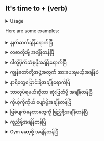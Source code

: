 ## It's time to + (verb)

<details>
<summary>Usage</summary>
လက်ရှိအချိန်တွင် တစ်ခုခုလုပ်ဆောင်ရန် လိုအပ်ကြောင်း တစ်စုံတစ်ဦးအား သင်အသိပေးအပ်ပါသည်။

You are letting someone know that something is required to be done at the present time.
</details>

Here are some examples:
<details>
<summary>နှုတ်ဆက်ချိန်ရောက်ပြီ</summary>
"It's time to say goodbye."
</details>

<details>
<summary>လစာတိုးဖို့ အချိန်တန်ပြီ</summary>

"It's time to ask for a raise."
</details>

<details>
<summary>ငါတို့ပိုက်ဆံစုဖို့အချိန်ရောက်ပြီ</summary>

"It's time to collect our money."
</details>

<details>
<summary>ကျွန်​​တော်​တို့အဖွဲ့အတွက်​ အား​ပေးရမယ့်​အချိန်​ပဲ</summary>

"It's time to cheer for our team."
</details>

<details>
<summary>နာရီတွေပြောင်းဖို့အချိန်ရောက်ပြီ</summary>

"It's time to change the clocks."
</details>

<details>
<summary>ဘာလုပ်ရမယ်ဆိုတာ ဆုံးဖြတ်ဖို့ အချိန်တန်ပြီ</summary>

"It is time to decide what to do."
</details>

<details>
<summary>ကိုယ့်ကိုကိုယ် ပျော်ဖို့အချိန်တန်ပြီ</summary>

"It is time to enjoy ourselves."
</details>

<details>
<summary>ဖြစ်ပျက်နေတာတွေကို ဖြည့်ဖို့အချိန်တန်ပြီ</summary>

"It is time to fill me in on what's going on."
</details>

<details>
<summary>ကူညီဖို့အချိန်တန်ပြီ</summary>

"It is time to help out."
</details>

<details>
<summary>Gym ဆော့ဖို့ အချိန်တန်ပြီ</summary>

"It is time to join a gym."
</details>